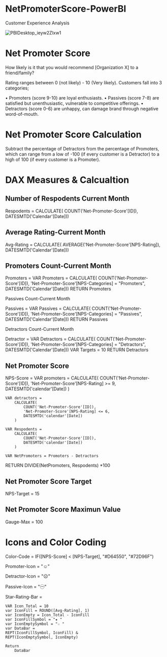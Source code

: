 # NetPromoterScore-PowerBI
 Customer Experience Analysis

![PBIDesktop_ieyw2Zlxw1](https://github.com/BrianGwayi/NetPromoterScore-PowerBI/assets/115585139/aab68aee-3284-4f86-a0e6-6376654c8670)

# Net Promoter Score

How likely is it that you would recommend [Organization X] to a friend/family?

Rating ranges between 0 (not likely) - 10 (Very likely).
Customers fall into 3 categories;

• Promoters (score 9-10) are loyal enthusiasts.
• Passives (score 7-8) are satisfied but unenthusiastic, vulnerable to competitive offerings.
• Detractors (score 0-6) are unhappy, can damage brand through negative word-of-mouth.

# Net Promoter Score Calculation

Subtract the percentage of Detractors from the percentage of Promoters, which can range from 
a low of -100 (if every customer is a Detractor) to a high of 100 (if every customer is a Promoter).

# DAX Measures & Calcualtion

## Number of Respodents Current Month

Respodents = CALCULATE(
    COUNT('Net-Promoter-Score'[ID]),
    DATESMTD('Calendar'[Date]))

## Average Rating-Current Month

Avg-Rating = CALCULATE(
    AVERAGE('Net-Promoter-Score'[NPS-Rating]),
    DATESMTD('Calendar'[Date]))

## Promoters Count-Current Month

Promoters = 
    VAR Promoters = CALCULATE(
        COUNT('Net-Promoter-Score'[ID]),
        'Net-Promoter-Score'[NPS-Categories] = "Promoters",
        DATESMTD('Calendar'[Date]))
        RETURN Promoters

Passives Count-Current Month

Passives = 
    VAR Passives = CALCULATE(
        COUNT('Net-Promoter-Score'[ID]),
        'Net-Promoter-Score'[NPS-Categories] = "Passives",
        DATESMTD('Calendar'[Date]))
        RETURN Passives

Detractors Count-Current Month

Detractor =
VAR Detractors = CALCULATE(
        COUNT('Net-Promoter-Score'[ID]),
        'Net-Promoter-Score'[NPS-Categories] = "Detractors",
        DATESMTD('Calendar'[Date]))
    VAR Targets = 10
        RETURN Detractors

## Net Promoter Score
NPS-Score = 
    VAR promoters = 
        CALCULATE(
            COUNT('Net-Promoter-Score'[ID]),
            'Net-Promoter-Score'[NPS-Rating] >= 9,
            DATESMTD('calendar'[Date])
            )

    VAR detractors =
        CALCULATE(
            COUNT('Net-Promoter-Score'[ID]),
            'Net-Promoter-Score'[NPS-Rating] <= 6,
            DATESMTD('calendar'[Date])
        )

    VAR Respodents =
        CALCULATE(
            COUNT('Net-Promoter-Score'[ID]),
            DATESMTD('calendar'[Date])
        )

    VAR NetPromoters = Promoters - Detractors

RETURN
    DIVIDE(NetPromoters, Respodents) *100

## Net Promoter Score Target
NPS-Target = 15

## Net Promoter Score Maximun Value
Gauge-Max = 100

# Icons and Color Coding

Color-Code = IF([NPS-Score] < [NPS-Target], "#D64550", "#72D96F")


Promoter-Icon = "☺"

Detractor-Icon = "☹"

Passive-Icon = "㊀"

Star-Rating-Bar = 

    VAR Icon_Total = 10
    var IconFill = ROUND([Avg-Rating], 1)
    var IconEmpty = Icon_Total - IconFill
    var IconFillSymbol = "★ "
    var IconEmptySymbol = "☆ "
    var DataBar = 
    REPT(IconFillSymbol, IconFill) &
    REPT(IconEmptySymbol, IconEmpty)

    Return
        DataBar


